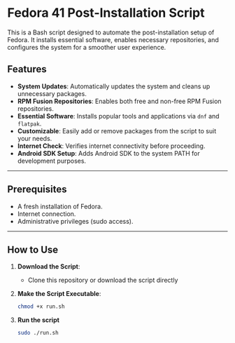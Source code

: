 # Fedora 41 Post-Installation Script

This is a Bash script designed to automate the post-installation setup of Fedora. It installs essential software, enables necessary repositories, and configures the system for a smoother user experience.

## Features

- **System Updates**: Automatically updates the system and cleans up unnecessary packages.
- **RPM Fusion Repositories**: Enables both free and non-free RPM Fusion repositories.
- **Essential Software**: Installs popular tools and applications via `dnf` and `flatpak`.
- **Customizable**: Easily add or remove packages from the script to suit your needs.
- **Internet Check**: Verifies internet connectivity before proceeding.
- **Android SDK Setup**: Adds Android SDK to the system PATH for development purposes.

---
## Prerequisites

- A fresh installation of Fedora.
- Internet connection.
- Administrative privileges (sudo access).
---

## How to Use

1. **Download the Script**:
   - Clone this repository or download the script directly

2. **Make the Script Executable**:
   ```bash
   chmod +x run.sh
   ```
3. **Run the script**
   ```bash
   sudo ./run.sh
   ```

